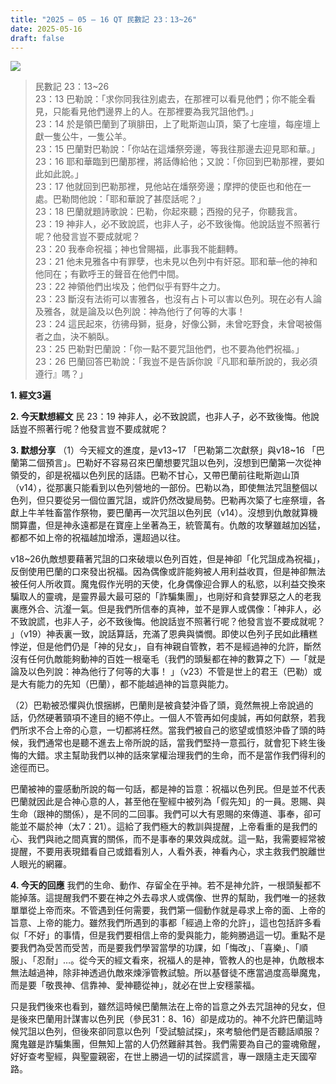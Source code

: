 ```yaml
---
title: "2025 – 05 – 16 QT 民數記 23：13~26"
date: 2025-05-16
draft: false
---
```


![](/images/qt.jpg)
> 民數記 23：13\~26  
> 23：13 巴勒說：「求你同我往別處去，在那裡可以看見他們；你不能全看見，只能看見他們邊界上的人。在那裡要為我咒詛他們。」  
> 23：14 於是領巴蘭到了瑣腓田，上了毗斯迦山頂，築了七座壇，每座壇上獻一隻公牛，一隻公羊。  
> 23：15 巴蘭對巴勒說：「你站在這燔祭旁邊，等我往那邊去迎見耶和華。」  
> 23：16 耶和華臨到巴蘭那裡，將話傳給他；又說：「你回到巴勒那裡，要如此如此說。」  
> 23：17 他就回到巴勒那裡，見他站在燔祭旁邊；摩押的使臣也和他在一處。巴勒問他說：「耶和華說了甚麼話呢？」  
> 23：18 巴蘭就題詩歌說：巴勒，你起來聽；西撥的兒子，你聽我言。  
> 23：19 神非人，必不致說謊，也非人子，必不致後悔。他說話豈不照著行呢？他發言豈不要成就呢？  
> 23：20 我奉命祝福；神也曾賜福，此事我不能翻轉。  
> 23：21 他未見雅各中有罪孽，也未見以色列中有奸惡。耶和華─他的神和他同在；有歡呼王的聲音在他們中間。  
> 23：22 神領他們出埃及；他們似乎有野牛之力。  
> 23：23 斷沒有法術可以害雅各，也沒有占卜可以害以色列。現在必有人論及雅各，就是論及以色列說：神為他行了何等的大事！  
> 23：24 這民起來，彷彿母獅，挺身，好像公獅，未曾吃野食，未曾喝被傷者之血，決不躺臥。  
> 23：25 巴勒對巴蘭說：「你一點不要咒詛他們，也不要為他們祝福。」  
> 23：26 巴蘭回答巴勒說：「我豈不是告訴你說『凡耶和華所說的，我必須遵行』嗎？」  

**1.  經文3遍**

**2. 今天默想經文**
民 23：19 神非人，必不致說謊，也非人子，必不致後悔。他說話豈不照著行呢？他發言豈不要成就呢？

**3. 默想分享**
（1）今天經文的進度，是v13\~17 「巴勒第二次獻祭」與v18\~16 「巴蘭第二個預言」。巴勒好不容易召來巴蘭想要咒詛以色列，沒想到巴蘭第一次從神領受的，卻是祝福以色列民的話語。巴勒不甘心，又帶巴蘭前往毗斯迦山頂（v14），從那裏只能看到以色列營地的一部份。巴勒以為，即使無法咒詛整個以色列，但只要從另一個位置咒詛，或許仍然改變局勢。巴勒再次築了七座祭壇，各獻上牛羊牲畜當作祭物，要巴蘭再一次咒詛以色列民（v14）。沒想到仇敵就算機關算盡，但是神永遠都是在寶座上坐著為王，統管萬有。仇敵的攻擊雖越加凶猛，都都不如上帝的祝福越加增添，還超過以往。

v18~26仇敵想要藉著咒詛的口來破壞以色列百姓，但是神卻「化咒詛成為祝福」，反倒使用巴蘭的口來發出祝福。因為偶像或許能夠被人用利益收買，但是神卻無法被任何人所收買。魔鬼假作光明的天使，化身偶像迎合罪人的私慾，以利益交換來騙取人的靈魂，是靈界最大最可惡的「詐騙集團」，也剛好和貪婪罪惡之人的老我裏應外合、沆瀣一氣。但是我們所信奉的真神，並不是罪人或偶像：「神非人，必不致說謊，也非人子，必不致後悔。他說話豈不照著行呢？他發言豈不要成就呢？ 」（v19）神表裏一致，說話算話，充滿了恩典與憐憫。即使以色列子民如此糟糕悖逆，但是他們仍是「神的兒女」，自有神親自管教，若不是經過神的允許，斷然沒有任何仇敵能夠動神的百姓一根毫毛（我們的頭髮都在神的數算之下）—「就是論及以色列說：神為他行了何等的大事！  」（v23）不管是世上的君王（巴勒）或是大有能力的先知（巴蘭），都不能越過神的旨意與能力。

（2）巴勒被恐懼與仇恨捆綁，巴蘭則是被貪婪沖昏了頭，竟然無視上帝說過的話，仍然硬著頸項不達目的絕不停止。一個人不管再如何虔誠，再如何獻祭，若我們所求不合上帝的心意，一切都將枉然。當我們被自己的慾望或憤怒沖昏了頭的時候，我們通常也是聽不進去上帝所說的話，當我們堅持一意孤行，就會犯下終生後悔的大錯。求主幫助我們以神的話來掌權治理我們的生命，而不是當作我們得利的途徑而已。

巴蘭被神的靈感動所說的每一句話，都是神的旨意：祝福以色列民。但是並不代表巴蘭就因此是合神心意的人，甚至他在聖經中被列為「假先知」的一員。恩賜、與生命（跟神的關係），是不同的二回事。我們可以大有恩賜的來傳道、事奉，卻可能並不屬於神（太7：21）。這給了我們極大的教訓與提醒，上帝看重的是我們的心、我們與祂之間真實的關係，而不是事奉的果效與成就。這一點，我需要經常被提醒，不要用表現錯看自己或錯看別人，人看外表，神看內心，求主救我們脫離世人眼光的網羅。

**4. 今天的回應**
我們的生命、動作、存留全在乎神。若不是神允許，一根頭髮都不能掉落。這提醒我們不要在神之外去尋求人或偶像、世界的幫助，我們唯一的拯救單單從上帝而來。不管遇到任何需要，我們第一個動作就是尋求上帝的面、上帝的旨意、上帝的能力。雖然我們所遇到的事都「經過上帝的允許」，這也包括許多看似「不好」的事情，但是我們要相信上帝的愛與能力，能夠勝過這一切。重點不是要我們為受苦而受苦，而是要我們學習當學的功課，如「悔改」、「喜樂」、「順服」、「忍耐」…。從今天的經文看來，祝福人的是神，管教人的也是神，仇敵根本無法越過神，除非神透過仇敵來煉淨管教試驗。所以基督徒不應當過度高舉魔鬼，而是要「敬畏神、信靠神、愛神聽從神」，就必在世上安穩蒙福。

只是我們後來也看到，雖然這時候巴蘭無法在上帝的旨意之外去咒詛神的兒女，但是後來巴蘭用計謀害以色列民（參民31：8、16）卻是成功的。神不允許巴蘭這時候咒詛以色列，但後來卻同意以色列「受試驗試探」，來考驗他們是否聽話順服？魔鬼雖是詐騙集團，但無知上當的人仍然難辭其咎。我們需要為自己的靈魂儆醒，好好查考聖經，與聖靈親密，在世上勝過一切的試探謊言，專一跟隨主走天國窄路。

